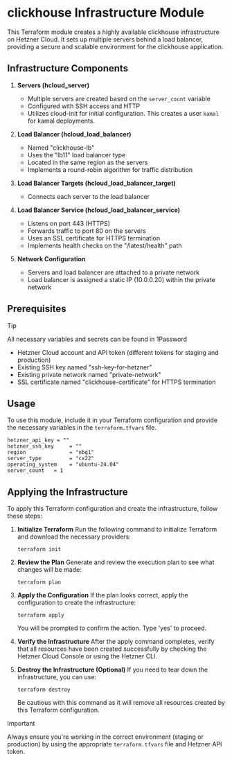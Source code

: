# clickhouse Infrastructure Module

This Terraform module creates a highly available clickhouse infrastructure on Hetzner Cloud. It sets up multiple servers behind a load balancer, providing a secure and scalable environment for the clickhouse application.

## Infrastructure Components

1. **Servers (hcloud_server)**

   - Multiple servers are created based on the `server_count` variable
   - Configured with SSH access and HTTP
   - Utilizes cloud-init for initial configuration. This creates a user `kamal` for kamal deployments.

2. **Load Balancer (hcloud_load_balancer)**

   - Named "clickhouse-lb"
   - Uses the "lb11" load balancer type
   - Located in the same region as the servers
   - Implements a round-robin algorithm for traffic distribution

3. **Load Balancer Targets (hcloud_load_balancer_target)**

   - Connects each server to the load balancer

4. **Load Balancer Service (hcloud_load_balancer_service)**

   - Listens on port 443 (HTTPS)
   - Forwards traffic to port 80 on the servers
   - Uses an SSL certificate for HTTPS termination
   - Implements health checks on the "/latest/health" path

5. **Network Configuration**
   - Servers and load balancer are attached to a private network
   - Load balancer is assigned a static IP (10.0.0.20) within the private network

## Prerequisites

> [!TIP]
> All necessary variables and secrets can be found in 1Password

- Hetzner Cloud account and API token (different tokens for staging and production)
- Existing SSH key named "ssh-key-for-hetzner"
- Existing private network named "private-network"
- SSL certificate named "clickhouse-certificate" for HTTPS termination

## Usage

To use this module, include it in your Terraform configuration and provide the necessary variables in the `terraform.tfvars` file.

```hcl
hetzner_api_key = ""
hetzner_ssh_key     = ""
region              = "nbg1"
server_type         = "cx22"
operating_system    = "ubuntu-24.04"
server_count   = 1
```

## Applying the Infrastructure

To apply this Terraform configuration and create the infrastructure, follow these steps:

1. **Initialize Terraform**
   Run the following command to initialize Terraform and download the necessary providers:

   ```
   terraform init
   ```

2. **Review the Plan**
   Generate and review the execution plan to see what changes will be made:

   ```
   terraform plan
   ```

3. **Apply the Configuration**
   If the plan looks correct, apply the configuration to create the infrastructure:

   ```
   terraform apply
   ```

   You will be prompted to confirm the action. Type 'yes' to proceed.

4. **Verify the Infrastructure**
   After the apply command completes, verify that all resources have been created successfully by checking the Hetzner Cloud Console or using the Hetzner CLI.

5. **Destroy the Infrastructure (Optional)**
   If you need to tear down the infrastructure, you can use:
   ```
   terraform destroy
   ```
   Be cautious with this command as it will remove all resources created by this Terraform configuration.

> [!IMPORTANT]
> Always ensure you're working in the correct environment (staging or production) by using the appropriate `terraform.tfvars` file and Hetzner API token.
